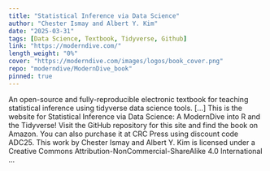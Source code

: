```yaml
---
title: "Statistical Inference via Data Science"
author: "Chester Ismay and Albert Y. Kim"
date: "2025-03-31"
tags: [Data Science, Textbook, Tidyverse, Github]
link: "https://moderndive.com/"
length_weight: "0%"
cover: "https://moderndive.com/images/logos/book_cover.png"
repo: "moderndive/ModernDive_book"
pinned: true
---
```


An open-source and fully-reproducible electronic textbook for teaching statistical inference using tidyverse data science tools. [...] This is the website for Statistical Inference via Data Science: A ModernDive into R and the Tidyverse! Visit the GitHub repository for this site and find the book on Amazon. You can also purchase it at CRC Press using discount code ADC25. This work by Chester Ismay and Albert Y. Kim is licensed under a Creative Commons Attribution-NonCommercial-ShareAlike 4.0 International ...
